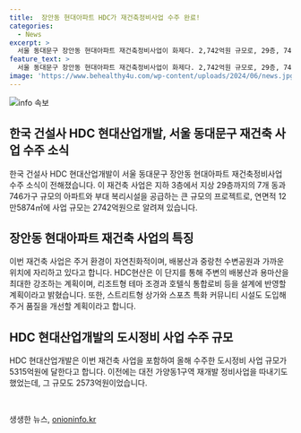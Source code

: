 ```yaml
---
title:  장안동 현대아파트 HDC가 재건축정비사업 수주 완료!
categories:
  - News
excerpt: >
  서울 동대문구 장안동 현대아파트 재건축정비사업이 화제다. 2,742억원 규모로, 29층, 746가구의 대규모 단지로, 자연친화적 주거 환경을 제공한다. HDC현산은 역사적 경험을 바탕으로 현대적 편의시설과 조경을 통해 주거 품질을 높이고 있다. 뿐만 아니라, 올해에는 5315억원 규모의 도시정비 사업을 수주하여 도시 정비에도 주목받고 있다.
feature_text: >
  서울 동대문구 장안동 현대아파트 재건축정비사업이 화제다. 2,742억원 규모로, 29층, 746가구의 대규모 단지로, 자연친화적 주거 환경을 제공한다. HDC현산은 역사적 경험을 바탕으로 현대적 편의시설과 조경을 통해 주거 품질을 높이고 있다. 뿐만 아니라, 올해에는 5315억원 규모의 도시정비 사업을 수주하여 도시 정비에도 주목받고 있다.
image: 'https://www.behealthy4u.com/wp-content/uploads/2024/06/news.jpg'
---
```


<p><img src="https://www.behealthy4u.com/wp-content/uploads/2024/06/news.jpg" alt="info 속보" /></p>

<h2 data-ke-size="size26">한국 건설사 HDC 현대산업개발, 서울 동대문구 재건축 사업 수주 소식</h2>

<p data-ke-size="size16">한국 건설사 HDC 현대산업개발이 서울 동대문구 장안동 현대아파트 재건축정비사업 수주 소식이 전해졌습니다. 이 재건축 사업은 지하 3층에서 지상 29층까지의 7개 동과 746가구 규모의 아파트와 부대 복리시설을 공급하는 큰 규모의 프로젝트로, 연면적 12만5874㎡에 사업 규모는 2742억원으로 알려져 있습니다.</p>

<h2 data-ke-size="size26">장안동 현대아파트 재건축 사업의 특징</h2>

<p data-ke-size="size16">이번 재건축 사업은 주거 환경이 자연친화적이며, 배봉산과 중랑천 수변공원과 가까운 위치에 자리하고 있다고 합니다. HDC현산은 이 단지를 통해 주변의 배봉산과 용마산을 최대한 강조하는 계획이며, 리조트형 테마 조경과 호텔식 통합로비 등을 설계에 반영할 계획이라고 밝혔습니다. 또한, 스트리트형 상가와 스포츠 특화 커뮤니티 시설도 도입해 주거 품질을 개선할 계획이라고 합니다.</p>

<h2 data-ke-size="size26">HDC 현대산업개발의 도시정비 사업 수주 규모</h2>

<p data-ke-size="size16">HDC 현대산업개발은 이번 재건축 사업을 포함하여 올해 수주한 도시정비 사업 규모가 5315억원에 달한다고 합니다. 이전에는 대전 가양동1구역 재개발 정비사업을 따내기도 했었는데, 그 규모도 2573억원이었습니다.</p>

<p data-ke-size="size16">&nbsp;</p>
생생한 뉴스, <a href="https://onioninfo.kr" rel="dofollow">onioninfo.kr</a>


